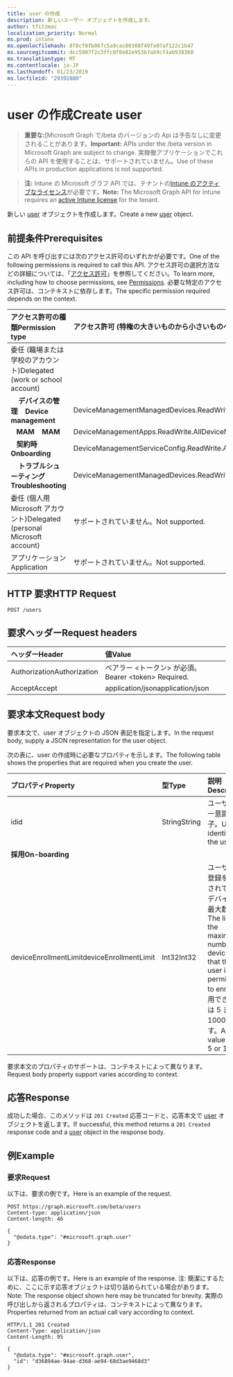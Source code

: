 ```yaml
---
title: user の作成
description: 新しいユーザー オブジェクトを作成します。
author: tfitzmac
localization_priority: Normal
ms.prod: intune
ms.openlocfilehash: 8f8cf0fb067c5a9cac80308f49fe07af122c1b47
ms.sourcegitcommit: dcc5907f2c3ffc0f0e82e953b7ab9cf4ab938360
ms.translationtype: MT
ms.contentlocale: ja-JP
ms.lasthandoff: 01/23/2019
ms.locfileid: "29392880"
---
```

# <a name="create-user"></a><span data-ttu-id="8033d-103">user の作成</span><span class="sxs-lookup"><span data-stu-id="8033d-103">Create user</span></span>

> <span data-ttu-id="8033d-104">**重要な:**[Microsoft Graph で/beta のバージョンの Api は予告なしに変更されることがあります。</span><span class="sxs-lookup"><span data-stu-id="8033d-104">**Important:** APIs under the /beta version in Microsoft Graph are subject to change.</span></span> <span data-ttu-id="8033d-105">実稼働アプリケーションでこれらの API を使用することは、サポートされていません。</span><span class="sxs-lookup"><span data-stu-id="8033d-105">Use of these APIs in production applications is not supported.</span></span>

> <span data-ttu-id="8033d-106">**注:** Intune の Microsoft グラフ API では、テナントの[Intune のアクティブなライセンス](https://go.microsoft.com/fwlink/?linkid=839381)が必要です。</span><span class="sxs-lookup"><span data-stu-id="8033d-106">**Note:** The Microsoft Graph API for Intune requires an [active Intune license](https://go.microsoft.com/fwlink/?linkid=839381) for the tenant.</span></span>

<span data-ttu-id="8033d-107">新しい [user](../resources/intune-shared-user.md) オブジェクトを作成します。</span><span class="sxs-lookup"><span data-stu-id="8033d-107">Create a new [user](../resources/intune-shared-user.md) object.</span></span>

## <a name="prerequisites"></a><span data-ttu-id="8033d-108">前提条件</span><span class="sxs-lookup"><span data-stu-id="8033d-108">Prerequisites</span></span>

<span data-ttu-id="8033d-109">この API を呼び出すには次のアクセス許可のいずれかが必要です。</span><span class="sxs-lookup"><span data-stu-id="8033d-109">One of the following permissions is required to call this API.</span></span> <span data-ttu-id="8033d-110">アクセス許可の選択方法などの詳細については、「[アクセス許可](/graph/permissions-reference)」を参照してください。</span><span class="sxs-lookup"><span data-stu-id="8033d-110">To learn more, including how to choose permissions, see [Permissions](/graph/permissions-reference).</span></span>  <span data-ttu-id="8033d-111">必要な特定のアクセス許可は、コンテキストに依存します。</span><span class="sxs-lookup"><span data-stu-id="8033d-111">The specific permission required depends on the context.</span></span>

|<span data-ttu-id="8033d-112">アクセス許可の種類</span><span class="sxs-lookup"><span data-stu-id="8033d-112">Permission type</span></span>|<span data-ttu-id="8033d-113">アクセス許可 (特権の大きいものから小さいものへ)</span><span class="sxs-lookup"><span data-stu-id="8033d-113">Permissions (from most to least privileged)</span></span>|
|:---|:---|
|<span data-ttu-id="8033d-114">委任 (職場または学校のアカウント)</span><span class="sxs-lookup"><span data-stu-id="8033d-114">Delegated (work or school account)</span></span>||
| <span data-ttu-id="8033d-115">&nbsp; &nbsp; **デバイスの管理**</span><span class="sxs-lookup"><span data-stu-id="8033d-115">&nbsp; &nbsp; **Device management**</span></span> | <span data-ttu-id="8033d-116">DeviceManagementManagedDevices.ReadWrite.All</span><span class="sxs-lookup"><span data-stu-id="8033d-116">DeviceManagementManagedDevices.ReadWrite.All</span></span>|
| <span data-ttu-id="8033d-117">&nbsp;&nbsp; **MAM**</span><span class="sxs-lookup"><span data-stu-id="8033d-117">&nbsp; &nbsp; **MAM**</span></span> | <span data-ttu-id="8033d-118">DeviceManagementApps.ReadWrite.All</span><span class="sxs-lookup"><span data-stu-id="8033d-118">DeviceManagementApps.ReadWrite.All</span></span>|
| <span data-ttu-id="8033d-119">&nbsp;&nbsp; **契約時**</span><span class="sxs-lookup"><span data-stu-id="8033d-119">&nbsp; &nbsp; **Onboarding**</span></span> | <span data-ttu-id="8033d-120">DeviceManagementServiceConfig.ReadWrite.All</span><span class="sxs-lookup"><span data-stu-id="8033d-120">DeviceManagementServiceConfig.ReadWrite.All</span></span>|
| <span data-ttu-id="8033d-121">&nbsp; &nbsp; **トラブルシューティング**</span><span class="sxs-lookup"><span data-stu-id="8033d-121">&nbsp; &nbsp; **Troubleshooting**</span></span> | <span data-ttu-id="8033d-122">DeviceManagementManagedDevices.ReadWrite.All</span><span class="sxs-lookup"><span data-stu-id="8033d-122">DeviceManagementManagedDevices.ReadWrite.All</span></span>|
|<span data-ttu-id="8033d-123">委任 (個人用 Microsoft アカウント)</span><span class="sxs-lookup"><span data-stu-id="8033d-123">Delegated (personal Microsoft account)</span></span>|<span data-ttu-id="8033d-124">サポートされていません。</span><span class="sxs-lookup"><span data-stu-id="8033d-124">Not supported.</span></span>|
|<span data-ttu-id="8033d-125">アプリケーション</span><span class="sxs-lookup"><span data-stu-id="8033d-125">Application</span></span>|<span data-ttu-id="8033d-126">サポートされていません。</span><span class="sxs-lookup"><span data-stu-id="8033d-126">Not supported.</span></span>|

## <a name="http-request"></a><span data-ttu-id="8033d-127">HTTP 要求</span><span class="sxs-lookup"><span data-stu-id="8033d-127">HTTP Request</span></span>

<!-- {
  "blockType": "ignored"
}
-->
``` http
POST /users
```

## <a name="request-headers"></a><span data-ttu-id="8033d-128">要求ヘッダー</span><span class="sxs-lookup"><span data-stu-id="8033d-128">Request headers</span></span>

|<span data-ttu-id="8033d-129">ヘッダー</span><span class="sxs-lookup"><span data-stu-id="8033d-129">Header</span></span>|<span data-ttu-id="8033d-130">値</span><span class="sxs-lookup"><span data-stu-id="8033d-130">Value</span></span>|
|:---|:---|
|<span data-ttu-id="8033d-131">Authorization</span><span class="sxs-lookup"><span data-stu-id="8033d-131">Authorization</span></span>|<span data-ttu-id="8033d-132">ベアラー &lt;トークン&gt; が必須。</span><span class="sxs-lookup"><span data-stu-id="8033d-132">Bearer &lt;token&gt; Required.</span></span>|
|<span data-ttu-id="8033d-133">Accept</span><span class="sxs-lookup"><span data-stu-id="8033d-133">Accept</span></span>|<span data-ttu-id="8033d-134">application/json</span><span class="sxs-lookup"><span data-stu-id="8033d-134">application/json</span></span>|

## <a name="request-body"></a><span data-ttu-id="8033d-135">要求本文</span><span class="sxs-lookup"><span data-stu-id="8033d-135">Request body</span></span>

<span data-ttu-id="8033d-136">要求本文で、user オブジェクトの JSON 表記を指定します。</span><span class="sxs-lookup"><span data-stu-id="8033d-136">In the request body, supply a JSON representation for the user object.</span></span>

<span data-ttu-id="8033d-137">次の表に、user の作成時に必要なプロパティを示します。</span><span class="sxs-lookup"><span data-stu-id="8033d-137">The following table shows the properties that are required when you create the user.</span></span>

|<span data-ttu-id="8033d-138">プロパティ</span><span class="sxs-lookup"><span data-stu-id="8033d-138">Property</span></span>|<span data-ttu-id="8033d-139">型</span><span class="sxs-lookup"><span data-stu-id="8033d-139">Type</span></span>|<span data-ttu-id="8033d-140">説明</span><span class="sxs-lookup"><span data-stu-id="8033d-140">Description</span></span>|
|:---|:---|:---|
|<span data-ttu-id="8033d-141">id</span><span class="sxs-lookup"><span data-stu-id="8033d-141">id</span></span>|<span data-ttu-id="8033d-142">String</span><span class="sxs-lookup"><span data-stu-id="8033d-142">String</span></span>|<span data-ttu-id="8033d-143">ユーザーの一意識別子。</span><span class="sxs-lookup"><span data-stu-id="8033d-143">Unique identifier of the user.</span></span>|
|<span data-ttu-id="8033d-144">**採用**</span><span class="sxs-lookup"><span data-stu-id="8033d-144">**On-boarding**</span></span>||
|<span data-ttu-id="8033d-145">deviceEnrollmentLimit</span><span class="sxs-lookup"><span data-stu-id="8033d-145">deviceEnrollmentLimit</span></span>|<span data-ttu-id="8033d-146">Int32</span><span class="sxs-lookup"><span data-stu-id="8033d-146">Int32</span></span>|<span data-ttu-id="8033d-147">ユーザーが登録を許可されているデバイスの最大数。</span><span class="sxs-lookup"><span data-stu-id="8033d-147">The limit on the maximum number of devices that the user is permitted to enroll.</span></span> <span data-ttu-id="8033d-148">使用できる値は 5 または 1000 です。</span><span class="sxs-lookup"><span data-stu-id="8033d-148">Allowed values are 5 or 1000.</span></span>|

<span data-ttu-id="8033d-149">要求本文のプロパティのサポートは、コンテキストによって異なります。</span><span class="sxs-lookup"><span data-stu-id="8033d-149">Request body property support varies according to context.</span></span>

## <a name="response"></a><span data-ttu-id="8033d-150">応答</span><span class="sxs-lookup"><span data-stu-id="8033d-150">Response</span></span>

<span data-ttu-id="8033d-151">成功した場合、このメソッドは `201 Created` 応答コードと、応答本文で [user](../resources/intune-shared-user.md) オブジェクトを返します。</span><span class="sxs-lookup"><span data-stu-id="8033d-151">If successful, this method returns a `201 Created` response code and a [user](../resources/intune-shared-user.md) object in the response body.</span></span>

## <a name="example"></a><span data-ttu-id="8033d-152">例</span><span class="sxs-lookup"><span data-stu-id="8033d-152">Example</span></span>

### <a name="request"></a><span data-ttu-id="8033d-153">要求</span><span class="sxs-lookup"><span data-stu-id="8033d-153">Request</span></span>

<span data-ttu-id="8033d-154">以下は、要求の例です。</span><span class="sxs-lookup"><span data-stu-id="8033d-154">Here is an example of the request.</span></span>

``` http
POST https://graph.microsoft.com/beta/users
Content-type: application/json
Content-length: 46

{
  "@odata.type": "#microsoft.graph.user"
}
```

### <a name="response"></a><span data-ttu-id="8033d-155">応答</span><span class="sxs-lookup"><span data-stu-id="8033d-155">Response</span></span>

<span data-ttu-id="8033d-156">以下は、応答の例です。</span><span class="sxs-lookup"><span data-stu-id="8033d-156">Here is an example of the response.</span></span> <span data-ttu-id="8033d-157">注: 簡潔にするために、ここに示す応答オブジェクトは切り詰められている場合があります。</span><span class="sxs-lookup"><span data-stu-id="8033d-157">Note: The response object shown here may be truncated for brevity.</span></span> <span data-ttu-id="8033d-158">実際の呼び出しから返されるプロパティは、コンテキストによって異なります。</span><span class="sxs-lookup"><span data-stu-id="8033d-158">Properties returned from an actual call vary according to context.</span></span>

``` http
HTTP/1.1 201 Created
Content-Type: application/json
Content-Length: 95

{
  "@odata.type": "#microsoft.graph.user",
  "id": "d36894ae-94ae-d368-ae94-68d3ae9468d3"
}
```



